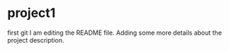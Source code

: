 # project1
first git
I am editing the README file. Adding some more details about the project description.

